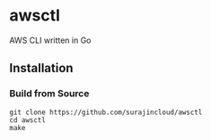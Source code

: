 # awsctl
AWS CLI written in Go



## Installation

### Build from Source

```
git clone https://github.com/surajincloud/awsctl
cd awsctl
make

```